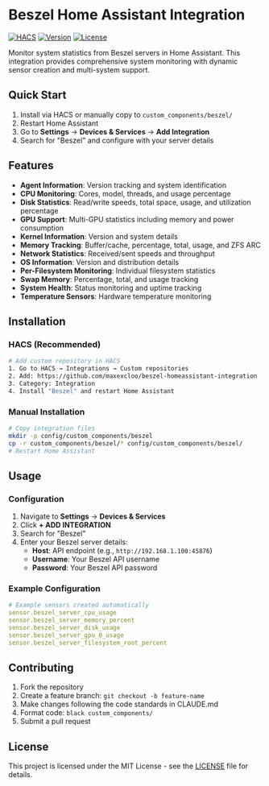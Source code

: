 # Beszel Home Assistant Integration

[![HACS](https://img.shields.io/badge/HACS-Default-orange.svg)](https://github.com/hacs/integration)
[![Version](https://img.shields.io/badge/version-0.1.0-blue.svg)](https://github.com/maxexcloo/beszel-homeassistant-integration)
[![License](https://img.shields.io/badge/license-MIT-green.svg)](LICENSE)

Monitor system statistics from Beszel servers in Home Assistant. This integration provides comprehensive system monitoring with dynamic sensor creation and multi-system support.

## Quick Start

1. Install via HACS or manually copy to `custom_components/beszel/`
2. Restart Home Assistant
3. Go to **Settings** → **Devices & Services** → **Add Integration**
4. Search for "Beszel" and configure with your server details

## Features

- **Agent Information**: Version tracking and system identification
- **CPU Monitoring**: Cores, model, threads, and usage percentage
- **Disk Statistics**: Read/write speeds, total space, usage, and utilization percentage
- **GPU Support**: Multi-GPU statistics including memory and power consumption
- **Kernel Information**: Version and system details
- **Memory Tracking**: Buffer/cache, percentage, total, usage, and ZFS ARC
- **Network Statistics**: Received/sent speeds and throughput
- **OS Information**: Version and distribution details
- **Per-Filesystem Monitoring**: Individual filesystem statistics
- **Swap Memory**: Percentage, total, and usage tracking
- **System Health**: Status monitoring and uptime tracking
- **Temperature Sensors**: Hardware temperature monitoring

## Installation

### HACS (Recommended)

```bash
# Add custom repository in HACS
1. Go to HACS → Integrations → Custom repositories
2. Add: https://github.com/maxexcloo/beszel-homeassistant-integration
3. Category: Integration
4. Install "Beszel" and restart Home Assistant
```

### Manual Installation

```bash
# Copy integration files
mkdir -p config/custom_components/beszel
cp -r custom_components/beszel/* config/custom_components/beszel/
# Restart Home Assistant
```

## Usage

### Configuration

1. Navigate to **Settings** → **Devices & Services**
2. Click **+ ADD INTEGRATION**
3. Search for "Beszel"
4. Enter your Beszel server details:
   - **Host**: API endpoint (e.g., `http://192.168.1.100:45876`)
   - **Username**: Your Beszel API username
   - **Password**: Your Beszel API password

### Example Configuration

```yaml
# Example sensors created automatically
sensor.beszel_server_cpu_usage
sensor.beszel_server_memory_percent
sensor.beszel_server_disk_usage
sensor.beszel_server_gpu_0_usage
sensor.beszel_server_filesystem_root_percent
```

## Contributing

1. Fork the repository
2. Create a feature branch: `git checkout -b feature-name`
3. Make changes following the code standards in CLAUDE.md
4. Format code: `black custom_components/`
5. Submit a pull request

## License

This project is licensed under the MIT License - see the [LICENSE](LICENSE) file for details.
